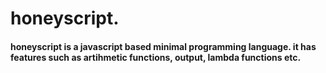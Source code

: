 # honeyscript.

#### honeyscript is a javascript based minimal programming language. it has features such as artihmetic functions, output, lambda functions etc.

